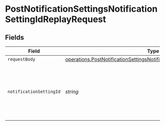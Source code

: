 # PostNotificationSettingsNotificationSettingIdReplayRequest


## Fields

| Field                                                                                                                                                                  | Type                                                                                                                                                                   | Required                                                                                                                                                               | Description                                                                                                                                                            | Example                                                                                                                                                                |
| ---------------------------------------------------------------------------------------------------------------------------------------------------------------------- | ---------------------------------------------------------------------------------------------------------------------------------------------------------------------- | ---------------------------------------------------------------------------------------------------------------------------------------------------------------------- | ---------------------------------------------------------------------------------------------------------------------------------------------------------------------- | ---------------------------------------------------------------------------------------------------------------------------------------------------------------------- |
| `requestBody`                                                                                                                                                          | [operations.PostNotificationSettingsNotificationSettingIdReplayRequestBody](../../models/operations/postnotificationsettingsnotificationsettingidreplayrequestbody.md) | :heavy_minus_sign:                                                                                                                                                     | N/A                                                                                                                                                                    |                                                                                                                                                                        |
| `notificationSettingId`                                                                                                                                                | *string*                                                                                                                                                               | :heavy_check_mark:                                                                                                                                                     | Paddle ID of the notification setting entity (notification destination) to work with.                                                                                  | ntfset_01gt21c5pdx9q1e4mh1xrsjjn6                                                                                                                                      |